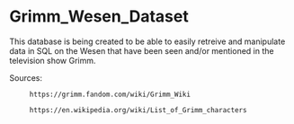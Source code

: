 # Grimm_Wesen_Dataset

This database is being created to be able to easily retreive and manipulate data in SQL on the Wesen that have been seen and/or mentioned in the television show Grimm.

Sources: 
         
         https://grimm.fandom.com/wiki/Grimm_Wiki 

         https://en.wikipedia.org/wiki/List_of_Grimm_characters

